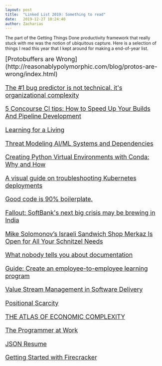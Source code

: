 ```yaml
---
layout: post
title:  "Linked List 2019: Something to read"
date:   2019-12-27 10:24:40
author: Zacharias
---
```


The part of the Getting Things Done productivity framework that really stuck with me was the notion of ubiquitous capture. Here is a selection of things I read this year that I kept around for making a end-of-year list.

<span style="font-size:1.4em">
[Protobuffers are Wrong](http://reasonablypolymorphic.com/blog/protos-are-wrong/index.html)

[The #1 bug predictor is not technical, it's organizational complexity](https://augustl.com/blog/2019/best_bug_predictor_is_organizational_complexity/)

[5 Concourse CI tips: How to Speed Up Your Builds And Pipeline Development](https://grapeup.com/blog/read/5-concourse-ci-tips-how-to-speed-up-your-builds-and-pipeline-development-62)

[Learning for a Living](https://sloanreview.mit.edu/article/learning-for-a-living/)

[Threat Modeling AI/ML Systems and Dependencies](https://docs.microsoft.com/en-us/security/threat-modeling-aiml)

[Creating Python Virtual Environments with Conda: Why and How](https://heartbeat.fritz.ai/creating-python-virtual-environments-with-conda-why-and-how-180ebd02d1db)

[A visual guide on troubleshooting Kubernetes deployments](https://learnk8s.io/troubleshooting-deployments)

[Good code is 90% boilerplate.](https://www.unitily.com/articles/boilerplate.html)

[Fallout: SoftBank's next big crisis may be brewing in India](https://asia.nikkei.com/Spotlight/Cover-Story/Fallout-SoftBank-s-next-big-crisis-may-be-brewing-in-India)

[Mike Solomonov’s Israeli Sandwich Shop Merkaz Is Open for All Your Schnitzel Needs](https://philly.eater.com/2019/11/25/20977934/merkaz-israeli-restaurant-pita-sandwiches-philadelphia-mike-solomonov-steve-cook)

[What nobody tells you about documentation](https://www.divio.com/blog/documentation/)

[Guide: Create an employee-to-employee learning program](https://rework.withgoogle.com/guides/learning-development-employee-to-employee/steps/introduction/)

[Value Stream Management in Software Delivery](https://www.tasktop.com/value-stream-management)

[Positional Scarcity](https://alexdanco.com/2019/09/07/positional-scarcity/)

[THE ATLAS OF ECONOMIC COMPLEXITY](http://atlas.cid.harvard.edu/)

[The Programmer at Work](https://www.datapacrat.com/Opinion/Reciprocality/r0/Day3.html)

[JSON Resume](https://jsonresume.org/getting-started/)

[Getting Started with Firecracker](https://github.com/firecracker-microvm/firecracker/blob/master/docs/getting-started.md)

</span>